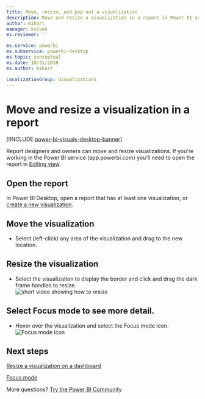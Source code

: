 ```yaml
---
title: Move, resize, and pop out a visualization
description: Move and resize a visualization in a report in Power BI service and Desktop
author: mihart
manager: kvivek
ms.reviewer: ''

ms.service: powerbi
ms.subservice: powerbi-desktop
ms.topic: conceptual
ms.date: 10/31/2018
ms.author: mihart

LocalizationGroup: Visualizations
---
```

# Move and resize a visualization in a report

[!INCLUDE [power-bi-visuals-desktop-banner](../includes/power-bi-visuals-desktop-banner.md)]

Report designers and owners can move and resize visualizations. If you're working in the Power BI service (app.powerbi.com) you'll need to open the report in [Editing view](../service-interact-with-a-report-in-editing-view.md). 

## Open the report
In Power BI Desktop, open a report that has at least one visualization, or [create a new visualization](power-bi-report-add-visualizations-i.md). 

## Move the visualization
* Select (left-click) any area of the visualization and drag to the new location.

## Resize the visualization
* Select the visualization to display the border and click and drag the dark frame handles to resize.  
  ![short video showing how to resize](media/power-bi-visualization-move-and-resize/untitled.gif)

## Select Focus mode to see more detail.
* Hover over the visualization and select the Focus mode icon.
  ![Focus mode icon](media/power-bi-visualization-move-and-resize/pbi_popouticon.jpg)

## Next steps
[Resize a visualization on a dashboard](../service-dashboard-edit-tile.md)  

[Focus mode](../consumer/end-user-focus.md)

More questions? [Try the Power BI Community](http://community.powerbi.com/)